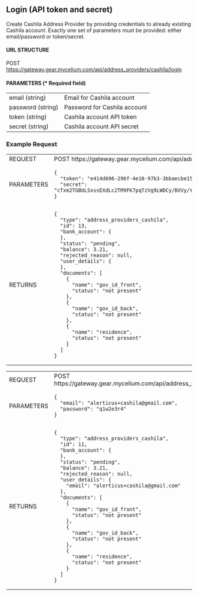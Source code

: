## Login (API token and secret)

Create Cashila Address Provider by providing credentials to already existing Cashila account.
       Exactly one set of parameters must be provided: either email/password or token/secret.

#### URL STRUCTURE

POST https://gateway.gear.mycelium.com/api/address_providers/cashila/login

#### PARAMETERS (* Required field)

<table>
  <tr>
    <td>email (string) 
    <td>Email for Cashila account
  <tr>
    <td>password (string) 
    <td>Password for Cashila account
  <tr>
    <td>token (string) 
    <td>Cashila account API token
  <tr>
    <td>secret (string) 
    <td>Cashila account API secret
</table>

### Example Request

<table>
  <tr>
    <td>REQUEST
    <td>POST https://gateway.gear.mycelium.com/api/address_providers/cashila/login
  <tr>
    <td>PARAMETERS
    <td><pre><code>{
  &quot;token&quot;: &quot;e414d696-296f-4e10-97b3-3bbaecbe150e&quot;,
  &quot;secret&quot;: &quot;cTxm2TGBULSxssEXdLc2TM9FK7pqTzVg9LWDCy/BXVy/YmEkg7XrxsrcaWUpSo/6Q+76ZZTLq0IcGmMDFEeRvw==&quot;
}</code></pre>
  <tr>
    <td>RETURNS
    <td><pre><code>{
  "type": "address_providers_cashila",
  "id": 13,
  "bank_account": {
  },
  "status": "pending",
  "balance": 3.21,
  "rejected_reason": null,
  "user_details": {
  },
  "documents": [
    {
      "name": "gov_id_front",
      "status": "not present"
    },
    {
      "name": "gov_id_back",
      "status": "not present"
    },
    {
      "name": "residence",
      "status": "not present"
    }
  ]
}</code></pre>
</table>

<table>
  <tr>
    <td>REQUEST
    <td>POST https://gateway.gear.mycelium.com/api/address_providers/cashila/login
  <tr>
    <td>PARAMETERS
    <td><pre><code>{
  &quot;email&quot;: &quot;alerticus+cashila@gmail.com&quot;,
  &quot;password&quot;: &quot;q1w2e3r4&quot;
}</code></pre>
  <tr>
    <td>RETURNS
    <td><pre><code>{
  "type": "address_providers_cashila",
  "id": 11,
  "bank_account": {
  },
  "status": "pending",
  "balance": 3.21,
  "rejected_reason": null,
  "user_details": {
    "email": "alerticus+cashila@gmail.com"
  },
  "documents": [
    {
      "name": "gov_id_front",
      "status": "not present"
    },
    {
      "name": "gov_id_back",
      "status": "not present"
    },
    {
      "name": "residence",
      "status": "not present"
    }
  ]
}</code></pre>
</table>

